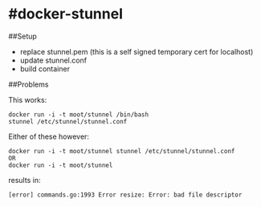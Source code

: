 #docker-stunnel
==============

##Setup

 - replace stunnel.pem (this is a self signed temporary cert for localhost)
 - update stunnel.conf
 - build container


##Problems


This works:
 ```
 docker run -i -t moot/stunnel /bin/bash  
 stunnel /etc/stunnel/stunnel.conf
 ```

Either of these however:
```
docker run -i -t moot/stunnel stunnel /etc/stunnel/stunnel.conf
OR
docker run -i -t moot/stunnel
```
results in:
```
[error] commands.go:1993 Error resize: Error: bad file descriptor 
```